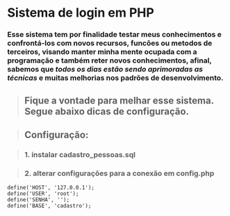 # Sistema de login em PHP

### Esse sistema tem por finalidade testar meus conhecimentos e confrontá-los com novos recursos, funcões ou metodos de terceiros, visando manter minha mente ocupada com a programação e também reter novos conhecimentos, afinal, sabemos que *todos os dias estão sendo aprimoradas as técnicas* e muitas melhorias nos padrões de desenvolvimento.

>## Fique a vontade para melhar esse sistema. Segue abaixo dicas de configuração.

>## Configuração:

>### 1. instalar cadastro_pessoas.sql

>### 2. alterar configurações para a conexão  em config.php

	define('HOST', '127.0.0.1');
	define('USER', 'root');
	define('SENHA', '');
	define('BASE', 'cadastro');